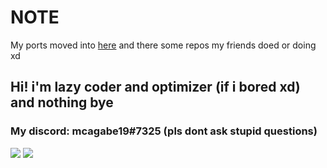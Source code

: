 # NOTE
My ports moved into [here](https://github.com/orgs/MobilePorting/repositories) and there some repos my friends doed or doing xd

## Hi! i'm lazy coder and optimizer (if i bored xd) and nothing bye
### My discord: mcagabe19#7325 (pls dont ask stupid questions)

![](https://github-readme-stats.vercel.app/api?username=mcagabe19&show_icons=true&theme=aura_dark)
![](https://github-readme-stats.vercel.app/api/top-langs/?username=mcagabe19&layout=compact&show_icons=true&theme=aura_dark)
